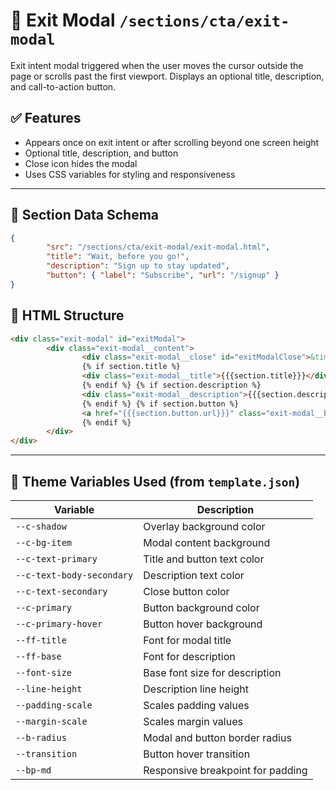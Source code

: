 # 📂 Exit Modal `/sections/cta/exit-modal`

Exit intent modal triggered when the user moves the cursor outside the page or scrolls past the first viewport. Displays an optional title, description, and call-to-action button.

## ✅ Features

- Appears once on exit intent or after scrolling beyond one screen height
- Optional title, description, and button
- Close icon hides the modal
- Uses CSS variables for styling and responsiveness

---

## 🧾 Section Data Schema

```json
{
        "src": "/sections/cta/exit-modal/exit-modal.html",
        "title": "Wait, before you go!",
        "description": "Sign up to stay updated",
        "button": { "label": "Subscribe", "url": "/signup" }
}
```

## 🧱 HTML Structure

```html
<div class="exit-modal" id="exitModal">
        <div class="exit-modal__content">
                <div class="exit-modal__close" id="exitModalClose">&times;</div>
                {% if section.title %}
                <div class="exit-modal__title">{{{section.title}}}</div>
                {% endif %} {% if section.description %}
                <div class="exit-modal__description">{{{section.description}}}</div>
                {% endif %} {% if section.button %}
                <a href="{{{section.button.url}}}" class="exit-modal__button">{{{section.button.label}}}</a>
                {% endif %}
        </div>
</div>
```

---

## 🧩 Theme Variables Used (from `template.json`)

| Variable | Description |
| --- | --- |
| `--c-shadow` | Overlay background color |
| `--c-bg-item` | Modal content background |
| `--c-text-primary` | Title and button text color |
| `--c-text-body-secondary` | Description text color |
| `--c-text-secondary` | Close button color |
| `--c-primary` | Button background color |
| `--c-primary-hover` | Button hover background |
| `--ff-title` | Font for modal title |
| `--ff-base` | Font for description |
| `--font-size` | Base font size for description |
| `--line-height` | Description line height |
| `--padding-scale` | Scales padding values |
| `--margin-scale` | Scales margin values |
| `--b-radius` | Modal and button border radius |
| `--transition` | Button hover transition |
| `--bp-md` | Responsive breakpoint for padding |
